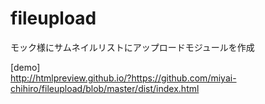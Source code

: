 # fileupload
モック様にサムネイルリストにアップロードモジュールを作成    

[demo]    
http://htmlpreview.github.io/?https://github.com/miyai-chihiro/fileupload/blob/master/dist/index.html
